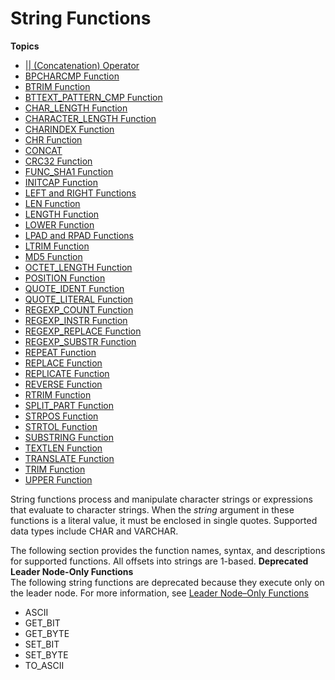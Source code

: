 # String Functions<a name="String_functions_header"></a>

**Topics**
+ [\|\| \(Concatenation\) Operator](r_concat_op.md)
+ [BPCHARCMP Function](r_BPCHARCMP.md)
+ [BTRIM Function](r_BTRIM.md)
+ [BTTEXT\_PATTERN\_CMP Function](r_BTTEXT_PATTERN_CMP.md)
+ [CHAR\_LENGTH Function](r_CHAR_LENGTH.md)
+ [CHARACTER\_LENGTH Function](r_CHARACTER_LENGTH.md)
+ [CHARINDEX Function](r_CHARINDEX.md)
+ [CHR Function](r_CHR.md)
+ [CONCAT](r_CONCAT.md)
+ [CRC32 Function](crc32-function.md)
+ [FUNC\_SHA1 Function](FUNC_SHA1.md)
+ [INITCAP Function](r_INITCAP.md)
+ [LEFT and RIGHT Functions](r_LEFT.md)
+ [LEN Function](r_LEN.md)
+ [LENGTH Function](r_LENGTH.md)
+ [LOWER Function](r_LOWER.md)
+ [LPAD and RPAD Functions](r_LPAD.md)
+ [LTRIM Function](r_LTRIM.md)
+ [MD5 Function](r_MD5.md)
+ [OCTET\_LENGTH Function](r_OCTET_LENGTH.md)
+ [POSITION Function](r_POSITION.md)
+ [QUOTE\_IDENT Function](r_QUOTE_IDENT.md)
+ [QUOTE\_LITERAL Function](r_QUOTE_LITERAL.md)
+ [REGEXP\_COUNT Function](REGEXP_COUNT.md)
+ [REGEXP\_INSTR Function](REGEXP_INSTR.md)
+ [REGEXP\_REPLACE Function](REGEXP_REPLACE.md)
+ [REGEXP\_SUBSTR Function](REGEXP_SUBSTR.md)
+ [REPEAT Function](r_REPEAT.md)
+ [REPLACE Function](r_REPLACE.md)
+ [REPLICATE Function](r_REPLICATE.md)
+ [REVERSE Function](r_REVERSE.md)
+ [RTRIM Function](r_RTRIM.md)
+ [SPLIT\_PART Function](SPLIT_PART.md)
+ [STRPOS Function](r_STRPOS.md)
+ [STRTOL Function](r_STRTOL.md)
+ [SUBSTRING Function](r_SUBSTRING.md)
+ [TEXTLEN Function](r_TEXTLEN.md)
+ [TRANSLATE Function](r_TRANSLATE.md)
+ [TRIM Function](r_TRIM.md)
+ [UPPER Function](r_UPPER.md)

String functions process and manipulate character strings or expressions that evaluate to character strings\. When the *string* argument in these functions is a literal value, it must be enclosed in single quotes\. Supported data types include CHAR and VARCHAR\. 

The following section provides the function names, syntax, and descriptions for supported functions\. All offsets into strings are 1\-based\. 
<a name="string-functions-deprecated"></a>
**Deprecated Leader Node\-Only Functions**  
The following string functions are deprecated because they execute only on the leader node\. For more information, see [Leader Node–Only Functions](c_SQL_functions_leader_node_only.md)
+ ASCII
+ GET\_BIT
+ GET\_BYTE
+ SET\_BIT
+ SET\_BYTE
+ TO\_ASCII